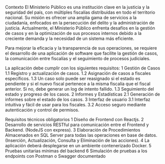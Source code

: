 
Contexto
El Ministerio Público es una institución clave en la justicia y la seguridad del país, con múltiples fiscalías distribuidas en todo el territorio nacional. Su misión es ofrecer una amplia gama de servicios a la ciudadanía, enfocados en la persecución del delito y la administración de justicia. Actualmente, el Ministerio Público enfrenta desafíos en la gestión de casos y en la optimización de sus procesos internos debido a la creciente demanda y la necesidad de un sistema más eficiente.

Para mejorar la eficacia y la transparencia de sus operaciones, se requiere el desarrollo de una aplicación de software que facilite la gestión de casos, la comunicación entre fiscalías y el seguimiento de procesos judiciales.


La aplicación debe cumplir con los siguientes requisitos:
1 Gestión de Casos
1.1 Registro y actualización de casos.
1.2 Asignación de casos a fiscales específicos.
1.3 Un caso solo puede ser reasignado si el estado es pendiente y si el nuevo fiscal pertenece a la misma fiscalía que el fiscal anterior. Si no, debe generar un log de intento fallido.
1.3 Seguimiento del estado y progreso de los casos.
2 Informes y Estadísticas
2.1 Generación de informes sobre el estado de los casos.
3 Interfaz de usuario
3.1 Interfaz intuitiva y fácil de usar para los fiscales.
3.2 Acceso seguro mediante autenticación y control de permisos.

Requisitos técnicos obligatorios
1 Diseño de Frontend con Reactjs.
2 Desarrollo de servicios RESTful para comunicación entre el Frontend y Backend. (NodeJS con express).
3 Elaboración de Procedimientos Almacenados en SQL Server para todas las operaciones en base de datos. (Inserción, Actualización, Consulta y Eliminación de las acciones).
4 La aplicación deberá desplegarse en un ambiente contenerizado Docker.
5 Pruebas unitarias mínimas del backend
6 Simulación de pruebas a los endpoints con Postman o Swagger documentado

